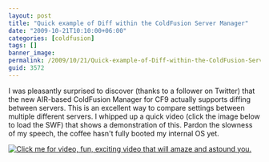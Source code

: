 ```yaml
---
layout: post
title: "Quick example of Diff within the ColdFusion Server Manager"
date: "2009-10-21T10:10:00+06:00"
categories: [coldfusion]
tags: []
banner_image: 
permalink: /2009/10/21/Quick-example-of-Diff-within-the-ColdFusion-Server-Manager
guid: 3572
---
```


I was pleasantly surprised to discover (thanks to a follower on Twitter) that the new AIR-based ColdFusion Manager for CF9 actually supports diffing between servers. This is an excellent way to compare settings between multiple different servers. I whipped up a quick video (click the image below to load the SWF) that shows a demonstration of this. Pardon the slowness of my speech, the coffee hasn't fully booted my internal OS yet.


<a href="http://www.raymondcamden.com/images/diff.swf"><img src="https://static.raymondcamden.com/images/cfjedi/diffshot.png" title="Click me for video, fun, exciting video that will amaze and astound you." border="0" /></a>